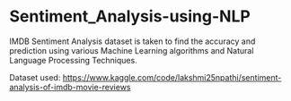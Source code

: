 # Sentiment_Analysis-using-NLP
IMDB Sentiment Analysis dataset is taken to find the accuracy and prediction using various Machine Learning algorithms and Natural Language Processing Techniques.

Dataset used: https://www.kaggle.com/code/lakshmi25npathi/sentiment-analysis-of-imdb-movie-reviews
